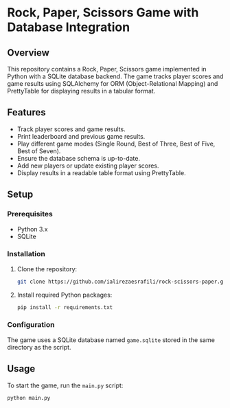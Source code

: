 
# Rock, Paper, Scissors Game with Database Integration

## Overview

This repository contains a Rock, Paper, Scissors game implemented in Python with a SQLite database backend. The game tracks player scores and game results using SQLAlchemy for ORM (Object-Relational Mapping) and PrettyTable for displaying results in a tabular format.

## Features

- Track player scores and game results.
- Print leaderboard and previous game results.
- Play different game modes (Single Round, Best of Three, Best of Five, Best of Seven).
- Ensure the database schema is up-to-date.
- Add new players or update existing player scores.
- Display results in a readable table format using PrettyTable.

## Setup

### Prerequisites

- Python 3.x
- SQLite

### Installation

1. Clone the repository:

    ```bash
    git clone https://github.com/ialirezaesrafili/rock-scissors-paper.git
    ```

2. Install required Python packages:

    ```bash
    pip install -r requirements.txt
    ```

### Configuration

The game uses a SQLite database named `game.sqlite` stored in the same directory as the script.

## Usage

To start the game, run the `main.py` script:

```bash
python main.py
```
